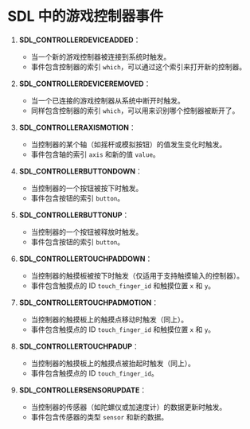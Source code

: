 # SDL 中的游戏控制器事件

1. **SDL_CONTROLLERDEVICEADDED**：
   - 当一个新的游戏控制器被连接到系统时触发。
   - 事件包含控制器的索引 `which`，可以通过这个索引来打开新的控制器。

2. **SDL_CONTROLLERDEVICEREMOVED**：
   - 当一个已连接的游戏控制器从系统中断开时触发。
   - 同样包含控制器的索引 `which`，可以用来识别哪个控制器被断开了。

3. **SDL_CONTROLLERAXISMOTION**：
   - 当控制器的某个轴（如摇杆或模拟按钮）的值发生变化时触发。
   - 事件包含轴的索引 `axis` 和新的值 `value`。

4. **SDL_CONTROLLERBUTTONDOWN**：
   - 当控制器的一个按钮被按下时触发。
   - 事件包含按钮的索引 `button`。

5. **SDL_CONTROLLERBUTTONUP**：
   - 当控制器的一个按钮被释放时触发。
   - 事件包含按钮的索引 `button`。

6. **SDL_CONTROLLERTOUCHPADDOWN**：
   - 当控制器的触摸板被按下时触发（仅适用于支持触摸输入的控制器）。
   - 事件包含触摸点的 ID `touch_finger_id` 和触摸位置 `x` 和 `y`。

7. **SDL_CONTROLLERTOUCHPADMOTION**：
   - 当控制器的触摸板上的触摸点移动时触发（同上）。
   - 事件包含触摸点的 ID `touch_finger_id` 和触摸位置 `x` 和 `y`。

8. **SDL_CONTROLLERTOUCHPADUP**：
   - 当控制器的触摸板上的触摸点被抬起时触发（同上）。
   - 事件包含触摸点的 ID `touch_finger_id`。

9. **SDL_CONTROLLERSENSORUPDATE**：
   - 当控制器的传感器（如陀螺仪或加速度计）的数据更新时触发。
   - 事件包含传感器的类型 `sensor` 和新的数据。
